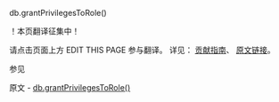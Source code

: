  db.grantPrivilegesToRole()

 ！本页翻译征集中！

请点击页面上方 EDIT THIS PAGE 参与翻译。
详见：
[贡献指南]( https://github.com/whaleal/MongoDB-Manual-zh/blob/master/CONTRIBUTING.md )、
[原文链接](  https://docs.mongodb.com/manual/reference/method/db.grantPrivilegesToRole/  )。

 参见

原文 - [db.grantPrivilegesToRole()]( https://docs.mongodb.com/manual/reference/method/db.grantPrivilegesToRole/ )

